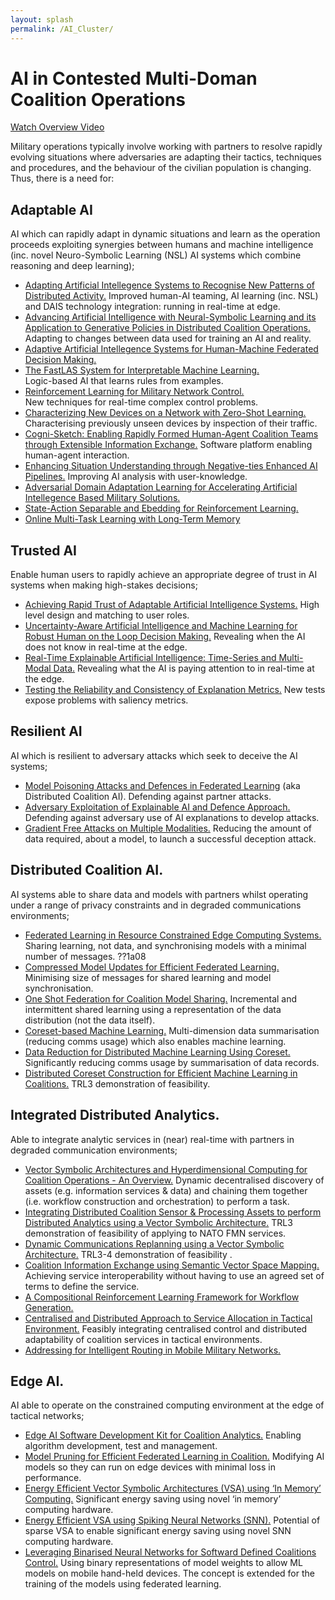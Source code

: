 ```yaml
---
layout: splash
permalink: /AI_Cluster/
---
```


# AI in Contested Multi-Doman Coalition Operations

[Watch Overview Video](https://ibm.box.com/v/Overview-Cluster1-video)

Military operations typically involve working with partners to resolve rapidly evolving situations where adversaries are adapting their tactics, techniques and procedures, and the behaviour of the civilian population is changing. Thus, there is a need for:

## Adaptable AI
AI which can rapidly adapt in dynamic situations and learn as the operation proceeds exploiting synergies between humans and machine intelligence (inc. novel Neuro-Symbolic Learning (NSL) AI systems which combine reasoning and deep learning);

*	[Adapting Artificial Intellegence Systems to Recognise New Patterns of Distributed Activity.](/1c16/) 
Improved human-AI teaming, AI learning (inc. NSL) and DAIS technology integration: running in real-time at edge.
*	[Advancing Artificial Intelligence with Neural-Symbolic Learning and its Application to Generative Policies in Distributed Coalition Operations.](/1c02/)
Adapting to changes between data used for training an AI and reality.
*	[Adaptive Artificial Intellegence Systems for Human-Machine Federated Decision Making.](/1c05/)
*	[The FastLAS System for Interpretable Machine Learning.](/1c08/)  
Logic-based AI that learns rules from examples.
*	[Reinforcement Learning for Military Network Control.](/1c15/)  
New techniques for real-time complex control problems.
*	[Characterizing New Devices on a Network with Zero-Shot Learning.](/1c04/) 
Characterising previously unseen devices by inspection of their traffic.
*	[Cogni-Sketch: Enabling Rapidly Formed Human-Agent Coalition Teams through Extensible Information Exchange.](/1c01/) 
Software platform enabling human-agent interaction.
*	[Enhancing Situation Understanding through Negative-ties Enhanced AI Pipelines.](/3a13/) 
Improving AI analysis with user-knowledge.
* [Adversarial Domain Adaptation Learning for Accelerating Artificial Intellegence Based Military Solutions.](/2c01/)
* [State-Action Separable and Ebedding for Reinforcement Learning.](/2b03/)
* [Online Multi-Task Learning with Long-Term Memory](/1c09/)


## Trusted AI
Enable human users to rapidly achieve an appropriate degree of trust in AI systems when making high-stakes decisions;
*	[Achieving Rapid Trust of Adaptable Artificial Intelligence Systems.](/1d04/) High level design and matching to user roles. 
*	[Uncertainty-Aware Artificial Intelligence and Machine Learning for Robust Human on the Loop Decision Making.](/1d05/) Revealing when the AI does not know in real-time at the edge. 
*	[Real-Time Explainable Artificial Intelligence: Time-Series and Multi-Modal Data.](/1d01/)  Revealing what the AI is paying attention to in real-time at the edge.  
*	[Testing the Reliability and Consistency of Explanation Metrics.](/1e04/) New tests expose problems with saliency metrics.


## Resilient AI
AI which is resilient to adversary attacks which seek to deceive the AI systems;
*	[Model Poisoning Attacks and Defences in Federated Learning](/1e05/) (aka Distributed Coalition AI). Defending against partner attacks.
*	[Adversary Exploitation of Explainable AI and Defence Approach.](/1e03/)  Defending against adversary use of AI explanations to develop attacks.
*	[Gradient Free Attacks on Multiple Modalities.](/1e01/)  Reducing the amount of data required, about a model, to launch a successful deception attack.

## Distributed Coalition AI.  
AI systems able to share data and models with partners whilst operating under a range of privacy constraints and in degraded communications environments;
*	[Federated Learning in Resource Constrained Edge Computing Systems.](/1b06/) Sharing learning, not data, and synchronising models with a minimal number of messages.  ??1a08
*	[Compressed Model Updates for Efficient Federated Learning.](/1b02/) Minimising size of messages for shared learning and model synchronisation. 
*	[One Shot Federation for Coalition Model Sharing.](/1b01/)  Incremental and intermittent shared learning using a representation of the data distribution (not the data itself). 
*	[Coreset-based Machine Learning.](/1b04/)  Multi-dimension data summarisation (reducing comms usage) which also enables machine learning. 
*	[Data Reduction for Distributed Machine Learning Using Coreset.](/1b05/)  Significantly reducing comms usage by summarisation of data records. 
*	[Distributed Coreset Construction for Efficient Machine Learning in Coalitions.](/1b03/)   TRL3 demonstration of feasibility. 

## Integrated Distributed Analytics.  
Able to integrate analytic services in (near) real-time with partners in degraded communication environments;
*	[Vector Symbolic Architectures and Hyperdimensional Computing for Coalition Operations - An Overview.](/1a01/)  Dynamic decentralised discovery of assets (e.g. information services & data) and chaining them together (i.e. workflow construction and orchestration) to perform a task.
*	[Integrating Distributed Coalition Sensor & Processing Assets to perform Distributed Analytics using a Vector Symbolic Architecture.](/1a01/)  TRL3 demonstration of feasibility of applying to NATO FMN services.
*	[Dynamic Communications Replanning using a Vector Symbolic Architecture.](/1a02/) TRL3-4 demonstration of feasibility . 
*	[Coalition Information Exchange using Semantic Vector Space Mapping.](/1a04/)  Achieving service interoperability without having to use an agreed set of terms to define the service. 
*	[A Compositional Reinforcement Learning Framework for Workflow Generation.](/1a06/)
*	[Centralised and Distributed Approach to Service Allocation in Tactical Environment.](/1a05/) Feasibly integrating centralised control and distributed adaptability of coalition services in tactical environments.
*	[Addressing for Intelligent Routing in Mobile Military Networks.](/1a03/) 

## Edge AI.  
AI able to operate on the constrained computing environment at the edge of tactical networks;
*	[Edge AI Software Development Kit for Coalition Analytics.](/1c13/)  Enabling algorithm development, test and management. 
*	[Model Pruning for Efficient Federated Learning in Coalition.](/1f03/) Modifying AI models so they can run on edge devices with minimal loss in performance. 
*	[Energy Efficient Vector Symbolic Architectures (VSA) using ‘In Memory’ Computing.](/1f01/)  Significant energy saving using novel ‘in memory’ computing hardware. 
*	[Energy Efficient VSA using Spiking Neural Networks (SNN).](/1f02/) Potential of sparse VSA to enable significant energy saving using novel SNN computing hardware. 
*	[Leveraging Binarised Neural Networks for Softward Defined Coalitions Control.](/2a06/)  Using binary representations of model weights to allow ML models on mobile hand-held devices.  The concept is extended for the training of the models using federated learning. 


